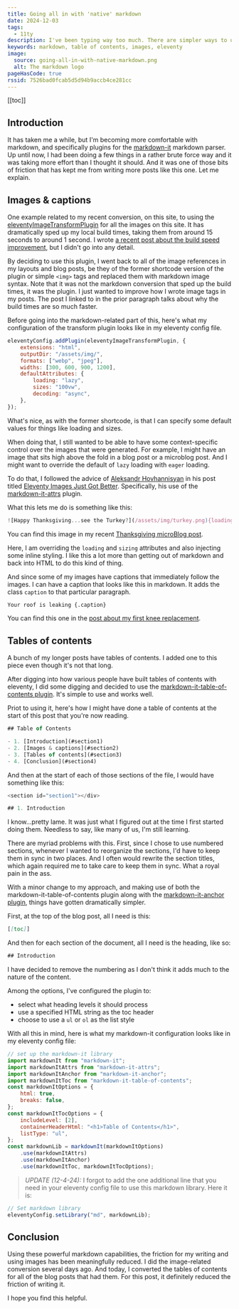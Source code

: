 ```yaml
---
title: Going all in with 'native' markdown
date: 2024-12-03
tags:
  - 11ty
description: I've been typing way too much. There are simpler ways to use markdown for images and tables of contents. Here's how I'm doing it.
keywords: markdown, table of contents, images, eleventy
image:
  source: going-all-in-with-native-markdown.png
  alt: The markdown logo
pageHasCode: true
rssid: 7526bad0fcab5d5d94b9accb4ce281cc
---
```


[[toc]]

## Introduction

It has taken me a while, but I'm becoming more comfortable with markdown, and specifically plugins for the [markdown-it]() markdown parser. Up until now, I had been doing a few things in a rather brute force way and it was taking more effort than I thought it should. And it was one of those bits of friction that has kept me from writing more posts like this one. Let me explain.

## Images & captions

One example related to my recent conversion, on this site, to using the [eleventyImageTransformPlugin]() for all the images on this site. It has dramatically sped up my local build times, taking them from around 15 seconds to around 1 second. I wrote [a recent post about the build speed improvement](/posts/fast-as-hell/), but I didn't go into any detail.

By deciding to use this plugin, I went back to all of the image references in my layouts and blog posts, be they of the former shortcode version of the plugin or simple `<img>` tags and replaced them with markdown image syntax. Note that it was not the markdown conversion that sped up the build times, it was the plugin. I just wanted to improve how I wrote image tags in my posts. The post I linked to in the prior paragraph talks about why the build times are so much faster.

Before going into the markdown-related part of this, here's what my configuration of the transform plugin looks like in my eleventy config file.

```javascript
eleventyConfig.addPlugin(eleventyImageTransformPlugin, {
	extensions: "html",
	outputDir: "/assets/img/",
	formats: ["webp", "jpeg"],
	widths: [300, 600, 900, 1200],
	defaultAttributes: {
		loading: "lazy",
		sizes: "100vw",
		decoding: "async",
	},
});
```

What's nice, as with the former shortcode, is that I can specify some default values for things like loading and sizes.

When doing that, I still wanted to be able to have some context-specific control over the images that were generated. For example, I might have an image that sits high above the fold in a blog post or a microblog post. And I might want to override the default of `lazy` loading with `eager` loading.

To do that, I followed the advice of [Aleksandr Hovhannisyan]() in his post titled [Eleventy Images Just Got Better](https://www.aleksandrhovhannisyan.com/blog/eleventy-image-transform/). Specifically, his use of the [markdown-it-attrs](https://www.npmjs.com/package/markdown-it-attrs) plugin.

What this lets me do is something like this:

```js
![Happy Thanksgiving...see the Turkey?](/assets/img/turkey.png){loading="eager" sizes="500px" style="margin: 0 auto;}
```

You can find this image in my recent [Thanksgiving microBlog post](/microblog/happy-thanksgiving-2024/).

Here, I am overriding the `loading` and `sizing` attributes and also injecting some inline styling. I like this a lot more than getting out of markdown and back into HTML to do this kind of thing.

And since some of my images have captions that immediately follow the images. I can have a caption that looks like this in markdown. It adds the class `caption` to that particular paragraph.

```markdown
Your roof is leaking {.caption}
```

You can find this one in the [post about my first knee replacement](/posts/my-winding-road-toward-knee-replacement-surgery/).

## Tables of contents

A bunch of my longer posts have tables of contents. I added one to this piece even though it's not that long.

After digging into how various people have built tables of contents with eleventy, I did some digging and decided to use the [markdown-it-table-of-contents plugin](https://github.com/cmaas/markdown-it-table-of-contents). It's simple to use and works well.

Priot to using it, here's how I might have done a table of contents at the start of this post that you're now reading.

```js
## Table of Contents

- 1. [Introduction](#section1)
- 2. [Images & captions](#section2)
- 3. [Tables of contents](#section3)
- 4. [Conclusion](#section4)
```

And then at the start of each of those sections of the file, I would have something like this:

```js
<section id="section1"></div>

## 1. Introduction
```

I know...pretty lame. It was just what I figured out at the time I first started doing them. Needless to say, like many of us, I'm still learning.

There are myriad problems with this. First, since I chose to use numbered sections, whenever I wanted to reorganize the sections, I'd have to keep them in sync in two places. And I often would rewrite the section titles, which again required me to take care to keep them in sync. What a royal pain in the ass.

With a minor change to my approach, and making use of both the markdown-it-table-of-contents plugin along with the [markdown-it-anchor plugin](https://github.com/valeriangalliat/markdown-it-anchor#readme), things have gotten dramatically simpler.

First, at the top of the blog post, all I need is this:

```markdown
[[toc]]
```

And then for each section of the document, all I need is the heading, like so:

```js
## Introduction
```

I have decided to remove the numbering as I don't think it adds much to the nature of the content.

Among the options, I've configured the plugin to:

- select what heading levels it should process
- use a specified HTML string as the toc header
- choose to use a `ul` or `ol` as the list style

With all this in mind, here is what my markdown-it configuration looks like in my eleventy config file:

```javascript
// set up the markdown-it library
import markdownIt from "markdown-it";
import markdownItAttrs from "markdown-it-attrs";
import markdownItAnchor from "markdown-it-anchor";
import markdownItToc from "markdown-it-table-of-contents";
const markdownItOptions = {
	html: true,
	breaks: false,
};
const markdownItTocOptions = {
	includeLevel: [2],
	containerHeaderHtml: "<h1>Table of Contents</h1>",
	listType: "ul",
};
const markdownLib = markdownIt(markdownItOptions)
	.use(markdownItAttrs)
	.use(markdownItAnchor)
	.use(markdownItToc, markdownItTocOptions);
```

> _UPDATE (12-4-24):_ I forgot to add the one additional line that you need in your eleventy config file to use this markdown library. Here it is:

```javascript
// Set markdown library
eleventyConfig.setLibrary("md", markdownLib);
```

## Conclusion

Using these powerful markdown capabilities, the friction for my writing and using images has been meaningfully reduced. I did the image-related conversion several days ago. And today, I converted the tables of contents for all of the blog posts that had them. For this post, it definitely reduced the friction of writing it.

I hope you find this helpful.
